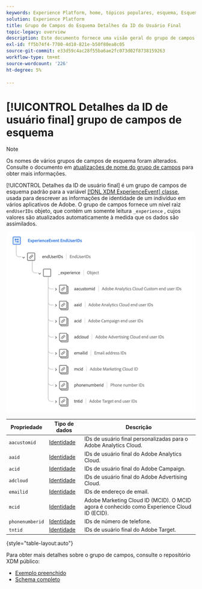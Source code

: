 ```yaml
---
keywords: Experience Platform, home, tópicos populares, esquema, Esquema, XDM, ExperienceEvent, campos, esquemas, Esquemas, Design de esquema, grupo de campos, grupo de campos, enduserids, usuário final, usuário final, ids;
solution: Experience Platform
title: Grupo de Campos do Esquema Detalhes da ID do Usuário Final
topic-legacy: overview
description: Este documento fornece uma visão geral do grupo de campos Detalhes da ID do usuário final.
exl-id: ff5b74f4-7700-4d10-821e-b50f80ea8c05
source-git-commit: e33d59c4ac28f55ba6ae2fc073d02f8738159263
workflow-type: tm+mt
source-wordcount: '226'
ht-degree: 5%

---
```



# [!UICONTROL Detalhes da ID de usuário final] grupo de campos de esquema

>[!NOTE]
>
>Os nomes de vários grupos de campos de esquema foram alterados. Consulte o documento em [atualizações de nome do grupo de campos](../name-updates.md) para obter mais informações.

[!UICONTROL Detalhes da ID de usuário final] é um grupo de campos de esquema padrão para a variável [[!DNL XDM ExperienceEvent] classe](../../classes/experienceevent.md), usada para descrever as informações de identidade de um indivíduo em vários aplicativos de Adobe. O grupo de campos fornece um nível raiz `endUserIDs` objeto, que contém um somente leitura `_experience` , cujos valores são atualizados automaticamente à medida que os dados são assimilados.

<img src="../../images/field-groups/enduserids.png" width="700" /><br />

| Propriedade | Tipo de dados | Descrição |
| --- | --- | --- |
| `aacustomid` | [Identidade](../../data-types/identity.md) | IDs de usuário final personalizadas para o Adobe Analytics Cloud. |
| `aaid` | [Identidade](../../data-types/identity.md) | IDs de usuário final do Adobe Analytics Cloud. |
| `acid` | [Identidade](../../data-types/identity.md) | IDs de usuário final do Adobe Campaign. |
| `adcloud` | [Identidade](../../data-types/identity.md) | IDs de usuário final do Adobe Advertising Cloud. |
| `emailid` | [Identidade](../../data-types/identity.md) | IDs de endereço de email. |
| `mcid` | [Identidade](../../data-types/identity.md) | Adobe Marketing Cloud ID (MCID). O MCID agora é conhecido como Experience Cloud ID (ECID). |
| `phonenumberid` | [Identidade](../../data-types/identity.md) | IDs de número de telefone. |
| `tntid` | [Identidade](../../data-types/identity.md) | IDs de usuário final do Adobe Target. |

{style=&quot;table-layout:auto&quot;}

Para obter mais detalhes sobre o grupo de campos, consulte o repositório XDM público:

* [Exemplo preenchido](https://github.com/adobe/xdm/blob/master/components/fieldgroups/experience-event/experienceevent-enduserids.example.1.json)
* [Schema completo](https://github.com/adobe/xdm/blob/master/components/fieldgroups/experience-event/experienceevent-enduserids.schema.json)
